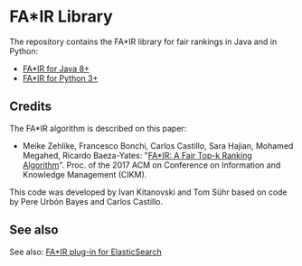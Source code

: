 # FA*IR Library

The repository contains the FA*IR library for fair rankings in Java and in Python:

- [FA*IR for Java 8+](https://github.com/fair-search/fairsearch-core/tree/master/java)
- [FA*IR for Python 3+](https://github.com/fair-search/fairsearch-core/tree/master/java)

## Credits

The FA*IR algorithm is described on this paper:

* Meike Zehlike, Francesco Bonchi, Carlos Castillo, Sara Hajian, Mohamed Megahed, Ricardo Baeza-Yates: "[FA*IR: A Fair Top-k Ranking Algorithm](https://doi.org/10.1145/3132847.3132938)". Proc. of the 2017 ACM on Conference on Information and Knowledge Management (CIKM).

This code was developed by Ivan Kitanovski and Tom Sühr based on code by Pere Urbón Bayes and Carlos Castillo.

## See also

See also: [FA*IR plug-in for ElasticSearch](https://github.com/fair-search/fairsearch-elasticsearch-plugin)
